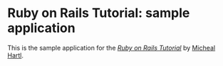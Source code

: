 # Ruby on Rails Tutorial: sample application

This is the sample application for 
the [*Ruby on Rails Tutorial*](https://railstutorial.org/)
by [Micheal Hartl](http://michealhartl.com/).
